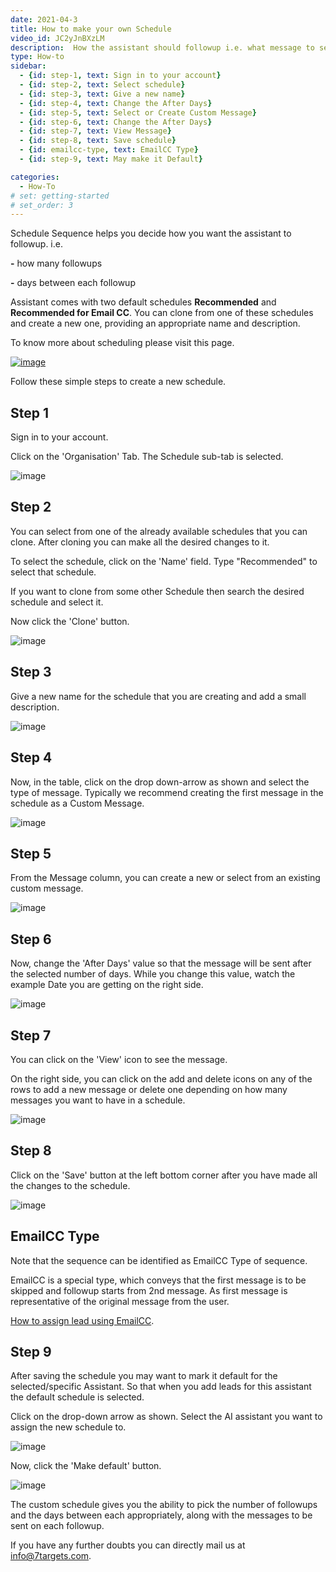 ```yaml
---
date: 2021-04-3
title: How to make your own Schedule
video_id: JC2yJnBXzLM
description:  How the assistant should followup i.e. what message to send, after how many days, etc.
type: How-to
sidebar:
  - {id: step-1, text: Sign in to your account}
  - {id: step-2, text: Select schedule}
  - {id: step-3, text: Give a new name}
  - {id: step-4, text: Change the After Days}
  - {id: step-5, text: Select or Create Custom Message}
  - {id: step-6, text: Change the After Days}
  - {id: step-7, text: View Message}
  - {id: step-8, text: Save schedule}
  - {id: emailcc-type, text: EmailCC Type}
  - {id: step-9, text: May make it Default}

categories:
  - How-To
# set: getting-started
# set_order: 3
---
```

Schedule Sequence helps you decide how you want the assistant to followup. i.e.

**-** how many followups

**-** days between each followup

Assistant comes with two default schedules **Recommended** and **Recommended for Email CC**. You can clone from one of these schedules and create a new one, providing an appropriate name and description.

To know more about scheduling please visit this page.

[![image](../../images/schedule-sequence-btn.png)](../../manage-org/organization-schedule/)


Follow these simple steps to create a new schedule.

## Step 1

Sign in to your account.

Click on the 'Organisation' Tab. The Schedule sub-tab is selected.

![image](../../images/mail-schedule-1.png)

## Step 2

You can select from one of the already available schedules that you can clone.
After cloning you can make all the desired changes to it.

To select the schedule, click on the 'Name' field. Type "Recommended" to select that schedule. 

If you want to clone from some other Schedule then search the desired schedule and select it.

Now click the 'Clone' button.


![image](../../images/mail-schedule-2.png)

## Step 3

Give a new name for the schedule that you are creating and add a small description.

![image](../../images/mail-schedule-3.png)

## Step 4

Now, in the table, click on the drop down-arrow as shown and select the type of message. Typically we recommend creating the first message in the schedule as a Custom Message.

![image](../../images/mail-schedule-5.png)

## Step 5

From the Message column, you can create a new or select from an existing custom message.

![image](../../images/mail-schedule-6.png)

## Step 6

Now, change the 'After Days' value so that the message will be sent after the selected number of days. While you change this value, watch the example Date you are getting on the right side.

![image](../../images/mail-schedule-7.png)

## Step 7

You can click on the 'View' icon to see the message.

On the right side, you can click on the add and delete icons on any of the rows to add a new message or delete one depending on how many messages you want to have in a schedule. 


![image](../../images/mail-schedule-8.png)


## Step 8

Click on the 'Save' button at the left bottom corner after you have made all the changes to the schedule. 

![image](../../images/mail-schedule-10.png)

## EmailCC Type
Note that the sequence can be identified as EmailCC Type of sequence. 

EmailCC is a special type, which conveys that the first message is to be skipped and followup starts from 2nd message. As first message is representative of the original message from the user.

[How to assign lead using EmailCC](../how-to-assign-a-lead-to-AI-assistant-using-EmailCC-feature/).

## Step 9

After saving the schedule you may want to mark it default for the selected/specific Assistant. So that when you add leads for this assistant the default schedule is selected.

Click on the drop-down arrow as shown. Select the AI assistant you want to assign the new schedule to.

![image](../../images/mail-schedule-4.png)

Now, click the 'Make default' button.

![image](../../images/mail-schedule-9.png)


The custom schedule gives you the ability to pick the number of followups and the days between each appropriately, along with the messages to be sent on each followup.

If you have any further doubts you can directly mail us at info@7targets.com.